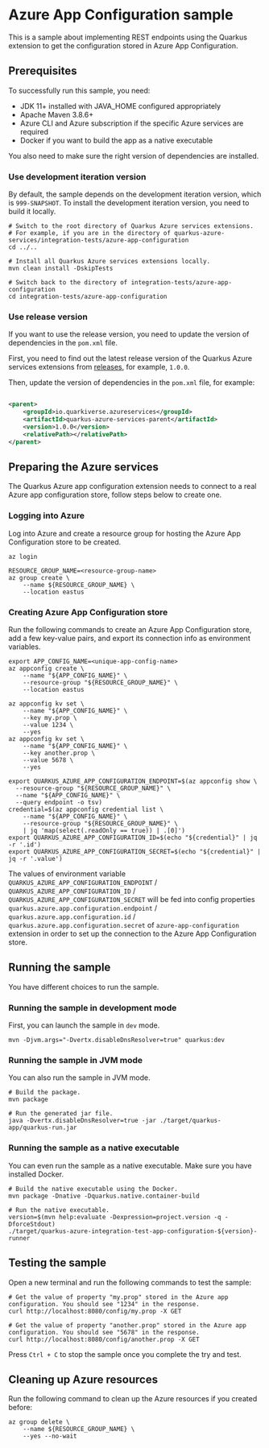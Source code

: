 # Azure App Configuration sample

This is a sample about implementing REST endpoints using the Quarkus extension to get the configuration stored in Azure
App Configuration.

## Prerequisites

To successfully run this sample, you need:

* JDK 11+ installed with JAVA_HOME configured appropriately
* Apache Maven 3.8.6+
* Azure CLI and Azure subscription if the specific Azure services are required
* Docker if you want to build the app as a native executable

You also need to make sure the right version of dependencies are installed.

### Use development iteration version

By default, the sample depends on the development iteration version, which is `999-SNAPSHOT`. To install the development
iteration version, you need to build it locally.

```
# Switch to the root directory of Quarkus Azure services extensions.
# For example, if you are in the directory of quarkus-azure-services/integration-tests/azure-app-configuration
cd ../..

# Install all Quarkus Azure services extensions locally.
mvn clean install -DskipTests

# Switch back to the directory of integration-tests/azure-app-configuration
cd integration-tests/azure-app-configuration
```

### Use release version

If you want to use the release version, you need to update the version of dependencies in the `pom.xml` file.

First, you need to find out the latest release version of the Quarkus Azure services extensions
from [releases](https://github.com/quarkiverse/quarkus-azure-services/releases), for example, `1.0.0`.

Then, update the version of dependencies in the `pom.xml` file, for example:

```xml

<parent>
    <groupId>io.quarkiverse.azureservices</groupId>
    <artifactId>quarkus-azure-services-parent</artifactId>
    <version>1.0.0</version>
    <relativePath></relativePath>
</parent>
```

## Preparing the Azure services

The Quarkus Azure app configuration extension needs to connect to a real Azure app configuration store, follow steps
below to create one.

### Logging into Azure

Log into Azure and create a resource group for hosting the Azure App Configuration store to be created.

```
az login

RESOURCE_GROUP_NAME=<resource-group-name>
az group create \
    --name ${RESOURCE_GROUP_NAME} \
    --location eastus
```

### Creating Azure App Configuration store

Run the following commands to create an Azure App Configuration store, add a few key-value pairs, and export its
connection info as environment variables.

```
export APP_CONFIG_NAME=<unique-app-config-name>
az appconfig create \
    --name "${APP_CONFIG_NAME}" \
    --resource-group "${RESOURCE_GROUP_NAME}" \
    --location eastus

az appconfig kv set \
    --name "${APP_CONFIG_NAME}" \
    --key my.prop \
    --value 1234 \
    --yes
az appconfig kv set \
    --name "${APP_CONFIG_NAME}" \
    --key another.prop \
    --value 5678 \
    --yes
    
export QUARKUS_AZURE_APP_CONFIGURATION_ENDPOINT=$(az appconfig show \
  --resource-group "${RESOURCE_GROUP_NAME}" \
  --name "${APP_CONFIG_NAME}" \
  --query endpoint -o tsv)
credential=$(az appconfig credential list \
    --name "${APP_CONFIG_NAME}" \
    --resource-group "${RESOURCE_GROUP_NAME}" \
    | jq 'map(select(.readOnly == true)) | .[0]')
export QUARKUS_AZURE_APP_CONFIGURATION_ID=$(echo "${credential}" | jq -r '.id')
export QUARKUS_AZURE_APP_CONFIGURATION_SECRET=$(echo "${credential}" | jq -r '.value')
```

The values of environment
variable `QUARKUS_AZURE_APP_CONFIGURATION_ENDPOINT` / `QUARKUS_AZURE_APP_CONFIGURATION_ID` / `QUARKUS_AZURE_APP_CONFIGURATION_SECRET`
will be fed into config
properties `quarkus.azure.app.configuration.endpoint` / `quarkus.azure.app.configuration.id` / `quarkus.azure.app.configuration.secret`
of `azure-app-configuration` extension in order to set up the connection to the Azure App Configuration store.

## Running the sample

You have different choices to run the sample.

### Running the sample in development mode

First, you can launch the sample in `dev` mode.

```
mvn -Djvm.args="-Dvertx.disableDnsResolver=true" quarkus:dev
```

### Running the sample in JVM mode

You can also run the sample in JVM mode.

```
# Build the package.
mvn package

# Run the generated jar file.
java -Dvertx.disableDnsResolver=true -jar ./target/quarkus-app/quarkus-run.jar
```

### Running the sample as a native executable

You can even run the sample as a native executable. Make sure you have installed Docker.

```
# Build the native executable using the Docker.
mvn package -Dnative -Dquarkus.native.container-build

# Run the native executable.
version=$(mvn help:evaluate -Dexpression=project.version -q -DforceStdout)
./target/quarkus-azure-integration-test-app-configuration-${version}-runner
```

## Testing the sample

Open a new terminal and run the following commands to test the sample:

```
# Get the value of property "my.prop" stored in the Azure app configuration. You should see "1234" in the response.
curl http://localhost:8080/config/my.prop -X GET

# Get the value of property "another.prop" stored in the Azure app configuration. You should see "5678" in the response.
curl http://localhost:8080/config/another.prop -X GET
```

Press `Ctrl + C` to stop the sample once you complete the try and test.

## Cleaning up Azure resources

Run the following command to clean up the Azure resources if you created before:

```
az group delete \
    --name ${RESOURCE_GROUP_NAME} \
    --yes --no-wait
```

